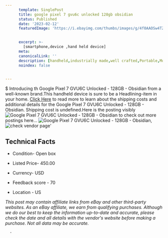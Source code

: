 ```yaml
---
      template: SinglePost
      title: google pixel 7 gvu6c unlocked 128gb obsidian
      status: Published
      date: '2023-02-12'
      featuredImage: 'https://i.ebayimg.com/thumbs/images/g/4f0AAOSw4TZj4zkv/s-l225.jpg'
       

      excerpt: >-
        [smartphone,device ,hand held device]
      meta:
      canonicalLink: ''
      description: [handheld,industrially made,well crafted,Portable,Mobile,Compact,Convenient,Lightweight,Maneuverable,Man-portable,Miniature,Carriable,Hand-held,Light,Holdable,Transportable,Mobile device,Pocket-sized,On-the-go,Wireless,Cordless,Compact size,Convenient size, smartphone,device ,hand held device]
      noindex: false
      

---
```

$
      Introducing th Google Pixel 7 GVU6C Unlocked - 128GB - Obsidian from a well-known brand.This handheld device  is sure to be a Headlining-item in your home. [Click Here](https://www.ebay.com/itm/175604614810?hash=item28e2d9c69a%3Ag%3A4f0AAOSw4TZj4zkv&mkevt=1&mkcid=1&mkrid=711-53200-19255-0&campid=%253CePNCampaignId%253E&customid=%253CreferenceId%253E&toolid=10049) to read more to learn about the shipping costs and additional details for the Google Pixel 7 GVU6C Unlocked - 128GB - Obsidian. Shipping cost is undefined.Here is the posting visibly ![Google Pixel 7 GVU6C Unlocked - 128GB - Obsidian](https://i.ebayimg.com/thumbs/images/g/4f0AAOSw4TZj4zkv/s-l225.jpg) to check out more postings here... ![Google Pixel 7 GVU6C Unlocked - 128GB - Obsidian](https://i.ebayimg.com/images/g/4f0AAOSw4TZj4zkv/s-l1600.jpg), ![check vendor page](https://origin-galleryplus.ebayimg.com/ws/web/175604614810_2_0_1/225x225.jpg,https://origin-galleryplus.ebayimg.com/ws/web/175604614810_3_0_1/225x225.jpg,https://origin-galleryplus.ebayimg.com/ws/web/175604614810_4_0_1/225x225.jpg)'

      

 ## Technical Facts 



     
      

 - Condition- Open box 


      

 - Listed Price- 450.00 


      

 - Currency- USD 


      

 - Feedback score - 70 


      

 - Location - US 


      
      

 *_This post may contain affiliate links from eBay and other third-party websites. As an eBay affiliate, we earn from qualifying purchases. Although we do our best to keep the information up-to-date and accurate, please check the date and all details with the vendor's website before making a purchase. Not all data may be accurate._*




      -
